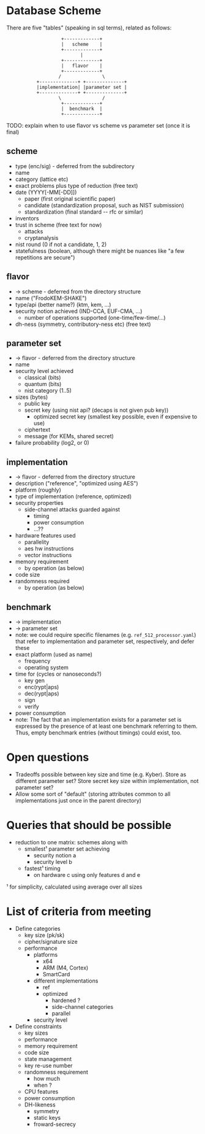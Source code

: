 # Database Scheme

There are five "tables" (speaking in sql terms), related as follows:

                        +-------------+
                        |   scheme    |
                        +-------------+
                               |
                        +-------------+
                        |   flavor    |
                        +-------------+
                       /               \
               +--------------+ +--------------+
               |implementation| |parameter set |
               +--------------+ +--------------+
                       \               /
                        +-------------+
                        |  benchmark  |
                        +-------------+

TODO: explain when to use flavor vs scheme vs parameter set (once it is final)

## scheme
* type (enc/sig) - deferred from the subdirectory
* name
* category (lattice etc)
* exact problems plus type of reduction (free text)
* date (YYYY[-MM[-DD]])
  * paper (first original scientific paper)
  * candidate (standardization proposal, such as NIST submission)
  * standardization (final standard -- rfc or similar)
* inventors
* trust in scheme (free text for now)
  * attacks
  * cryptanalysis
* nist round (0 if not a candidate, 1, 2)
* statefulness (boolean, although there might be nuances like "a few repetitions are secure")

## flavor
* -> scheme - deferred from the directory structure
* name ("FrodoKEM-SHAKE")
* type/api (better name?) (ktm, kem, ...)
* security notion achieved (IND-CCA, EUF-CMA, ...)
  * number of operations supported (one-time/few-time/...)
* dh-ness (symmetry, contributory-ness etc) (free text)

## parameter set
* -> flavor - deferred from the directory structure
* name
* security level achieved
  * classical (bits)
  * quantum (bits)
  * nist category (1..5)
* sizes (bytes)
  * public key
  * secret key (using nist api? (decaps is not given pub key))
    * optimized secret key (smallest key possible, even if expensive to use)
  * ciphertext
  * message (for KEMs, shared secret)
* failure probability (log2, or 0)

## implementation
* -> flavor - deferred from the directory structure
* description ("reference", "optimized using AES")
* platform (roughly)
* type of implementation (reference, optimized)
* security properties
  * side-channel attacks guarded against
    * timing
    * power consumption
    * ...??
* hardware features used
  * parallelity
  * aes hw instructions
  * vector instructions
* memory requirement
  * by operation (as below)
* code size
* randomness required
  * by operation (as below)

## benchmark
* -> implementation
* -> parameter set
* note: we could require specific filenames (e.g. `ref_512_processor.yaml`)
  that refer to implementation and parameter set, respectively, and defer these
* exact platform (used as name)
  * frequency
  * operating system
* time for (cycles or nanoseconds?)
  * key gen
  * enc(rypt|aps)
  * dec(rypt|aps)
  * sign
  * verify
* power consumption
* note: The fact that an implementation exists for a parameter set is expressed by the presence of at least one benchmark referring to them. Thus, empty benchmark entries (without timings) could exist, too.


# Open questions
* Tradeoffs possible between key size and time (e.g. Kyber). Store as different parameter set? Store secret key size within implementation, not parameter set?
* Allow some sort of "default" (storing attributes common to all implementations just once in the parent directory)



# Queries that should be possible
* reduction to one matrix: schemes along with
  - smallest¹ parameter set achieving
    - security notion a
    - security level b
  - fastest¹ timing
    - on hardware c using only features d and e

¹ for simplicity, calculated using average over all sizes



# List of criteria from meeting
* Define categories
  * key size (pk/sk)
  * cipher/signature size
  * performance
    * platforms
      * x64
      * ARM (M4, Cortex)
      * SmartCard
    * different implementations
      * ref
      * optimized
        * hardened ? 
        * side-channel categories
        * parallel
    * security level
* Define constraints
  * key sizes
  * performance
  * memory requirement
  * code size
  * state management
  * key re-use number
  * randomness requirement
    * how much
    * when ?
  * CPU features
  * power consumption
  * DH-likeness
    * symmetry
    * static keys
    * froward-secrecy
